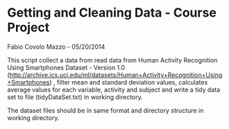 Getting and Cleaning Data - Course Project
==========================================

Fabio Covolo Mazzo - 05/20/2014

This script collect a data from read data from Human Activity Recognition Using Smartphones Dataset - Version 1.0
(http://archive.ics.uci.edu/ml/datasets/Human+Activity+Recognition+Using+Smartphones) , filter  mean and standard deviation values,
 calculates average values for each variable, activity and subject and write a tidy data set to file (tidyDataSet.txt) in working directory.
 
 
The dataset files should be in same format and directory structure in working directory.

